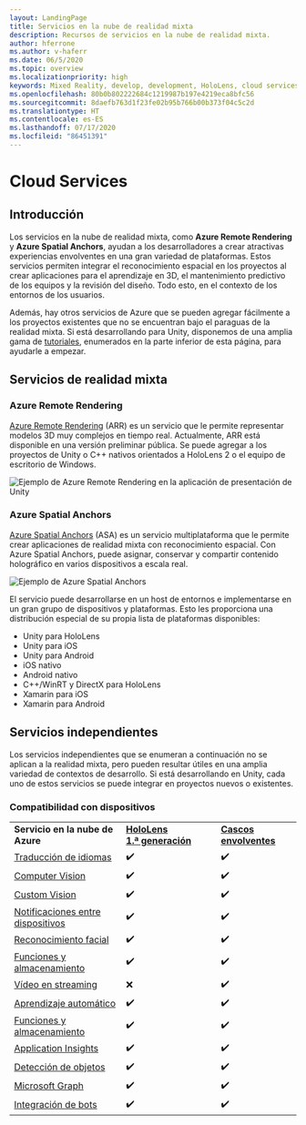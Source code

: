 ```yaml
---
layout: LandingPage
title: Servicios en la nube de realidad mixta
description: Recursos de servicios en la nube de realidad mixta.
author: hferrone
ms.author: v-haferr
ms.date: 06/5/2020
ms.topic: overview
ms.localizationpriority: high
keywords: Mixed Reality, develop, development, HoloLens, cloud services
ms.openlocfilehash: 80b0b802222684c1219987b197e4219eca8bfc56
ms.sourcegitcommit: 8daefb763d1f23fe02b95b766b00b373f04c5c2d
ms.translationtype: HT
ms.contentlocale: es-ES
ms.lasthandoff: 07/17/2020
ms.locfileid: "86451391"
---
```

# <a name="cloud-services"></a>Cloud Services

## <a name="overview"></a>Introducción

Los servicios en la nube de realidad mixta, como **Azure Remote Rendering** y **Azure Spatial Anchors**, ayudan a los desarrolladores a crear atractivas experiencias envolventes en una gran variedad de plataformas. Estos servicios permiten integrar el reconocimiento espacial en los proyectos al crear aplicaciones para el aprendizaje en 3D, el mantenimiento predictivo de los equipos y la revisión del diseño. Todo esto, en el contexto de los entornos de los usuarios.

Además, hay otros servicios de Azure que se pueden agregar fácilmente a los proyectos existentes que no se encuentran bajo el paraguas de la realidad mixta. Si está desarrollando para Unity, disponemos de una amplia gama de [tutoriales](#standalone-services), enumerados en la parte inferior de esta página, para ayudarle a empezar.

## <a name="mixed-reality-services"></a>Servicios de realidad mixta

### <a name="azure-remote-rendering"></a>Azure Remote Rendering
[Azure Remote Rendering](https://docs.microsoft.com/azure/remote-rendering) (ARR) es un servicio que le permite representar modelos 3D muy complejos en tiempo real. Actualmente, ARR está disponible en una versión preliminar pública. Se puede agregar a los proyectos de Unity o C++ nativos orientados a HoloLens 2 o el equipo de escritorio de Windows.

![Ejemplo de Azure Remote Rendering en la aplicación de presentación de Unity](images/showcase-app.png)

### <a name="azure-spatial-anchors"></a>Azure Spatial Anchors
[Azure Spatial Anchors](https://docs.microsoft.com/azure/spatial-anchors) (ASA) es un servicio multiplataforma que le permite crear aplicaciones de realidad mixta con reconocimiento espacial. Con Azure Spatial Anchors, puede asignar, conservar y compartir contenido holográfico en varios dispositivos a escala real. 

![Ejemplo de Azure Spatial Anchors](images/persistence.gif)

El servicio puede desarrollarse en un host de entornos e implementarse en un gran grupo de dispositivos y plataformas. Esto les proporciona una distribución especial de su propia lista de plataformas disponibles:
* Unity para HoloLens
* Unity para iOS
* Unity para Android
* iOS nativo
* Android nativo
* C++/WinRT y DirectX para HoloLens
* Xamarin para iOS
* Xamarin para Android

## <a name="standalone-services"></a>Servicios independientes
Los servicios independientes que se enumeran a continuación no se aplican a la realidad mixta, pero pueden resultar útiles en una amplia variedad de contextos de desarrollo. Si está desarrollando en Unity, cada uno de estos servicios se puede integrar en proyectos nuevos o existentes.

### <a name="device-support"></a>Compatibilidad con dispositivos
<table>
    <tr>
        <td><strong>Servicio en la nube de Azure</strong></td>
        <td><a href="hololens-hardware-details.md"><strong>HoloLens 1.ª generación</strong></a></td>
        <td><a href="immersive-headset-hardware-details.md"><strong>Cascos envolventes</strong></a></td>
    </tr>
     <tr>
        <td><a href="mr-azure-301.md">Traducción de idiomas</a></td>
        <td>✔️</td>
        <td>✔️</td>
    </tr>
    <tr>
        <td><a href="mr-azure-302.md">Computer Vision</a></td>
        <td>✔️</td>
        <td>✔️</td>
    </tr>
    <tr>
        <td><a href="mr-azure-302b.md">Custom Vision</a></td>
        <td>✔️</td>
        <td>✔️</td>
    </tr>
    <tr>
        <td><a href="mr-azure-303.md">Notificaciones entre dispositivos</a></td>
        <td>✔️</td>
        <td>✔️</td>
    </tr>
    <tr>
        <td><a href="mr-azure-304.md">Reconocimiento facial</a></td>
        <td>✔️</td>
        <td>✔️</td>
    </tr>
    <tr>
        <td><a href="mr-azure-305.md">Funciones y almacenamiento</a></td>
        <td>✔️</td>
        <td>✔️</td>
    </tr>
    <tr>
        <td><a href="mr-azure-306.md">Vídeo en streaming</a></td>
        <td>❌</td>
        <td>✔️</td>
    </tr>
    <tr>
        <td><a href="mr-azure-307.md">Aprendizaje automático</a></td>
        <td>✔️</td>
        <td>✔️</td>
    </tr>
    <tr>
        <td><a href="mr-azure-308.md">Funciones y almacenamiento</a></td>
        <td>✔️</td>
        <td>✔️</td>
    </tr>
    <tr>
        <td><a href="mr-azure-309.md">Application Insights</a></td>
        <td>✔️</td>
        <td>✔️</td>
    </tr>
    <tr>
        <td><a href="mr-azure-310.md">Detección de objetos</a></td>
        <td>✔️</td>
        <td>✔️</td>
    </tr>
    <tr>
        <td><a href="mr-azure-311.md">Microsoft Graph</a></td>
        <td>✔️</td>
        <td>✔️</td>
    </tr>
    <tr>
        <td><a href="mr-azure-312.md">Integración de bots</a></td>
        <td>✔️</td>
        <td>✔️</td>
    </tr>
</table>